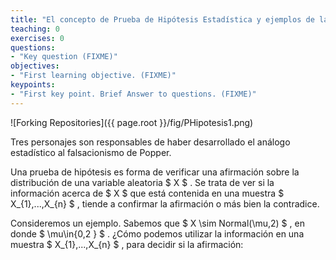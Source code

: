 ```yaml
---
title: "El concepto de Prueba de Hipótesis Estadística y ejemplos de las pruebas más comunes.En particular las pruebas de bondad de ajuste."
teaching: 0
exercises: 0
questions:
- "Key question (FIXME)"
objectives:
- "First learning objective. (FIXME)"
keypoints:
- "First key point. Brief Answer to questions. (FIXME)"
---
```


![Forking Repositories]({{ page.root }}/fig/PHipotesis1.png)

Tres personajes son responsables de haber desarrollado el análogo estadístico al falsacionismo de Popper.

Una prueba de hipótesis es forma de verificar una afirmación sobre la distribución de una variable aleatoria $ X $ . Se trata de ver si la información acerca de $ X $ que está contenida en una muestra $ X_{1},...,X_{n} $ , tiende a confirmar la afirmación o más bien la contradice.

Consideremos un ejemplo. Sabemos que $ X \sim Normal(\mu,2) $ , en donde $ \mu\in\{0,2 \} $ . ¿Cómo podemos utilizar la información en una muestra $ X_{1},...,X_{n} $ , para decidir si la afirmación:



